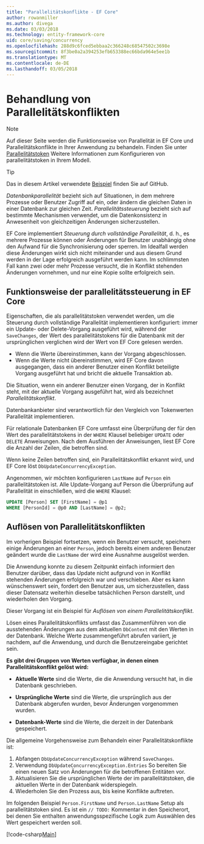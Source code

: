 ```yaml
---
title: "Parallelitätskonflikte - EF Core"
author: rowanmiller
ms.author: divega
ms.date: 03/03/2018
ms.technology: entity-framework-core
uid: core/saving/concurrency
ms.openlocfilehash: 288d9c6fced5ebbaa2c366248c68547502c3698e
ms.sourcegitcommit: 8f3be0a2a394253efb653388ec66bda964e5ee1b
ms.translationtype: MT
ms.contentlocale: de-DE
ms.lasthandoff: 03/05/2018
---
```

# <a name="handling-concurrency-conflicts"></a>Behandlung von Parallelitätskonflikten

> [!NOTE]
> Auf dieser Seite werden die Funktionsweise von Parallelität in EF Core und Parallelitätskonflikte in Ihrer Anwendung zu behandeln. Finden Sie unter [Parallelitätstoken](xref:core/modeling/concurrency) Weitere Informationen zum Konfigurieren von parallelitätstoken in Ihrem Modell.

> [!TIP]
> Das in diesem Artikel verwendete [Beispiel](https://github.com/aspnet/EntityFramework.Docs/tree/master/samples/core/Saving/Saving/Concurrency/) finden Sie auf GitHub.

_Datenbankparallelität_ bezieht sich auf Situationen, in dem mehrere Prozesse oder Benutzer Zugriff auf ein, oder ändern die gleichen Daten in einer Datenbank zur gleichen Zeit. _Parallelitätssteuerung_ bezieht sich auf bestimmte Mechanismen verwendet, um die Datenkonsistenz in Anwesenheit von gleichzeitigen Änderungen sicherzustellen.

EF Core implementiert _Steuerung durch vollständige Parallelität_, d. h., es mehrere Prozesse können oder Änderungen für Benutzer unabhängig ohne den Aufwand für die Synchronisierung oder sperren. Im Idealfall werden diese Änderungen wirkt sich nicht miteinander und aus diesem Grund werden in der Lage erfolgreich ausgeführt werden kann. Im schlimmsten Fall kann zwei oder mehr Prozesse versucht, die in Konflikt stehenden Änderungen vornehmen, und nur eine Kopie sollte erfolgreich sein.

## <a name="how-concurrency-control-works-in-ef-core"></a>Funktionsweise der parallelitätssteuerung in EF Core

Eigenschaften, die als parallelitätstoken verwendet werden, um die Steuerung durch vollständige Parallelität implementieren konfiguriert: immer ein Update- oder Delete-Vorgang ausgeführt wird, während der `SaveChanges`, der Wert des parallelitätstokens für die Datenbank mit der ursprünglichen verglichen wird der Wert von EF Core gelesen werden.

- Wenn die Werte übereinstimmen, kann der Vorgang abgeschlossen.
- Wenn die Werte nicht übereinstimmen, wird EF Core davon ausgegangen, dass ein anderer Benutzer einen Konflikt beteiligte Vorgang ausgeführt hat und bricht die aktuelle Transaktion ab.

Die Situation, wenn ein anderer Benutzer einen Vorgang, der in Konflikt steht, mit der aktuelle Vorgang ausgeführt hat, wird als bezeichnet _Parallelitätskonflikt_.

Datenbankanbieter sind verantwortlich für den Vergleich von Tokenwerten Parallelität implementieren.

Für relationale Datenbanken EF Core umfasst eine Überprüfung der für den Wert des parallelitätstokens in der `WHERE` Klausel beliebiger `UPDATE` oder `DELETE` Anweisungen. Nach dem Ausführen der Anweisungen, liest EF Core die Anzahl der Zeilen, die betroffen sind.

Wenn keine Zeilen betroffen sind, ein Parallelitätskonflikt erkannt wird, und EF Core löst `DbUpdateConcurrencyException`.

Angenommen, wir möchten konfigurieren `LastName` auf `Person` ein parallelitätstoken ist. Alle Update-Vorgang auf Person die Überprüfung auf Parallelität in einschließen, wird die `WHERE` Klausel:

``` sql
UPDATE [Person] SET [FirstName] = @p1
WHERE [PersonId] = @p0 AND [LastName] = @p2;
```

## <a name="resolving-concurrency-conflicts"></a>Auflösen von Parallelitätskonflikten

Im vorherigen Beispiel fortsetzen, wenn ein Benutzer versucht, speichern einige Änderungen an einer `Person`, jedoch bereits einem anderen Benutzer geändert wurde die `LastName` der wird eine Ausnahme ausgelöst werden.

Die Anwendung konnte zu diesem Zeitpunkt einfach informiert den Benutzer darüber, dass das Update nicht aufgrund von in Konflikt stehenden Änderungen erfolgreich war und verschieben. Aber es kann wünschenswert sein, fordert den Benutzer aus, um sicherzustellen, dass dieser Datensatz weiterhin dieselbe tatsächlichen Person darstellt, und wiederholen den Vorgang.

Dieser Vorgang ist ein Beispiel für _Auflösen von einem Parallelitätskonflikt_.

Lösen eines Parallelitätskonflikts umfasst das Zusammenführen von die ausstehenden Änderungen aus dem aktuellen `DbContext` mit den Werten in der Datenbank. Welche Werte zusammengeführt abrufen variiert, je nachdem, auf die Anwendung, und durch die Benutzereingabe gerichtet sein.

**Es gibt drei Gruppen von Werten verfügbar, in denen einen Parallelitätskonflikt gelöst wird:**

* **Aktuelle Werte** sind die Werte, die die Anwendung versucht hat, in die Datenbank geschrieben.

* **Ursprüngliche Werte** sind die Werte, die ursprünglich aus der Datenbank abgerufen wurden, bevor Änderungen vorgenommen wurden.

* **Datenbank-Werte** sind die Werte, die derzeit in der Datenbank gespeichert.

Die allgemeine Vorgehensweise zum Behandeln einer Parallelitätskonflikte ist:

1. Abfangen `DbUpdateConcurrencyException` während `SaveChanges`.
2. Verwendung `DbUpdateConcurrencyException.Entries` So bereiten Sie einen neuen Satz von Änderungen für die betroffenen Entitäten vor.
3. Aktualisieren Sie die ursprünglichen Werte der im parallelitätstoken, die aktuellen Werte in der Datenbank widerspiegeln.
4. Wiederholen Sie den Prozess aus, bis keine Konflikte auftreten.

Im folgenden Beispiel `Person.FirstName` und `Person.LastName` Setup als parallelitätstoken sind. Es ist ein `// TODO:` Kommentar in den Speicherort, bei denen Sie enthalten anwendungsspezifische Logik zum Auswählen des Wert gespeichert werden soll.

[!code-csharp[Main](../../../samples/core/Saving/Saving/Concurrency/Sample.cs?name=ConcurrencyHandlingCode&highlight=34-35)]
